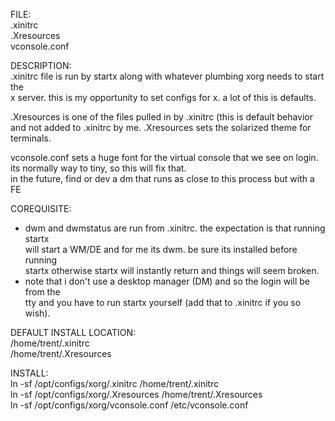 FILE:  
.xinitrc  
.Xresources  
vconsole.conf  

DESCRIPTION:   
.xinitrc file is run by startx along with whatever plumbing xorg needs to start the  
x server. this is my opportunity to set configs for x. a lot of this is defaults.  

.Xresources is one of the files pulled in by .xinitrc (this is default behavior    
and not added to .xinitrc by me. .Xresources sets the solarized theme for terminals.   

vconsole.conf sets a huge font for the virtual console that we see on login.  
its normally way to tiny, so this will fix that.  
in the future, find or dev a dm that runs as close to this process but with a FE  

COREQUISITE:  
* dwm and dwmstatus are run from .xinitrc. the expectation is that running startx  
  will start a WM/DE and for me its dwm. be sure its installed before running  
  startx otherwise startx will instantly return and things will seem broken.  
* note that i don't use a desktop manager (DM) and so the login will be from the  
  tty and you have to run startx yourself (add that to .xinitrc if you so wish).  

DEFAULT INSTALL LOCATION:  
/home/trent/.xinitrc  
/home/trent/.Xresources  

INSTALL:  
ln -sf /opt/configs/xorg/.xinitrc /home/trent/.xinitrc  
ln -sf /opt/configs/xorg/.Xresources /home/trent/.Xresources  
ln -sf /opt/configs/xorg/vconsole.conf /etc/vconsole.conf  

